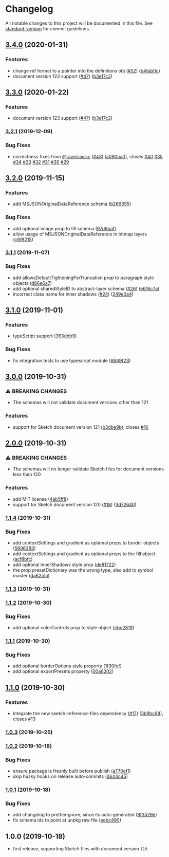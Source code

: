 # Changelog

All notable changes to this project will be documented in this file. See [standard-version](https://github.com/conventional-changelog/standard-version) for commit guidelines.

## [3.4.0](https://github.com/sketch-hq/sketch-file-format/compare/v3.2.1...v3.4.0) (2020-01-31)


### Features

* change ref format to a pointer into the definitions obj ([#52](https://github.com/sketch-hq/sketch-file-format/issues/52)) ([b4fab0c](https://github.com/sketch-hq/sketch-file-format/commit/b4fab0c855eaee00380639f91b19b34b1cd4d7b5))
* document version 123 support ([#47](https://github.com/sketch-hq/sketch-file-format/issues/47)) ([b3e17c2](https://github.com/sketch-hq/sketch-file-format/commit/b3e17c2b2ccaf9e9f719b04cc8cf6ae12a4a5870))

## [3.3.0](https://github.com/sketch-hq/sketch-file-format/compare/v3.2.1...v3.3.0) (2020-01-22)


### Features

* document version 123 support ([#47](https://github.com/sketch-hq/sketch-file-format/issues/47)) ([b3e17c2](https://github.com/sketch-hq/sketch-file-format/commit/b3e17c2b2ccaf9e9f719b04cc8cf6ae12a4a5870))

### [3.2.1](https://github.com/sketch-hq/sketch-file-format/compare/v3.2.0...v3.2.1) (2019-12-09)


### Bug Fixes

* correctness fixes from [@raveclassic](https://github.com/raveclassic) ([#43](https://github.com/sketch-hq/sketch-file-format/issues/43)) ([a0905a0](https://github.com/sketch-hq/sketch-file-format/commit/a0905a02af70bd589777bf68825c41e1d5048047)), closes [#40](https://github.com/sketch-hq/sketch-file-format/issues/40) [#35](https://github.com/sketch-hq/sketch-file-format/issues/35) [#34](https://github.com/sketch-hq/sketch-file-format/issues/34) [#33](https://github.com/sketch-hq/sketch-file-format/issues/33) [#32](https://github.com/sketch-hq/sketch-file-format/issues/32) [#31](https://github.com/sketch-hq/sketch-file-format/issues/31) [#30](https://github.com/sketch-hq/sketch-file-format/issues/30) [#29](https://github.com/sketch-hq/sketch-file-format/issues/29)

## [3.2.0](https://github.com/sketch-hq/sketch-file-format/compare/v3.1.1...v3.2.0) (2019-11-15)


### Features

* add MSJSONOriginalDataReference schema ([b266355](https://github.com/sketch-hq/sketch-file-format/commit/b266355fea705bb347d68758dadd3e33094ca316))


### Bug Fixes

* add optional image prop to fill schema ([97d6baf](https://github.com/sketch-hq/sketch-file-format/commit/97d6baf61de49cc1563ae270c5a8a9c1f7c0b5ac))
* allow usage of MSJSONOriginalDataReference in bitmap layers ([c69f215](https://github.com/sketch-hq/sketch-file-format/commit/c69f215b80c8c8e5ea023a7a34d6a5e4d1a2d063))

### [3.1.1](https://github.com/sketch-hq/sketch-file-format/compare/v3.1.0...v3.1.1) (2019-11-07)


### Bug Fixes

* add allowsDefaultTighteningForTruncation prop to paragraph style objects ([d86e6a7](https://github.com/sketch-hq/sketch-file-format/commit/d86e6a7ea9d7b63031298205ef6f8caeac54ad9a))
* add optional sharedStyleID to abstract-layer schema  ([#26](https://github.com/sketch-hq/sketch-file-format/issues/26)) ([e616c7a](https://github.com/sketch-hq/sketch-file-format/commit/e616c7a9b7ac844559972b63147cdf33f7ec5ec3))
* incorrect class name for inner shadows ([#24](https://github.com/sketch-hq/sketch-file-format/issues/24)) ([249e0a4](https://github.com/sketch-hq/sketch-file-format/commit/249e0a45b0cb69f9914f0561dffd5c8e717d976d))

## [3.1.0](https://github.com/sketch-hq/sketch-file-format/compare/v3.0.0...v3.1.0) (2019-11-01)


### Features

* typeScript support ([363ddb9](https://github.com/sketch-hq/sketch-file-format/commit/363ddb962cbd2961896bafbec8a681d2c34c86eb))


### Bug Fixes

* fix integration tests to use typescript module ([8849f23](https://github.com/sketch-hq/sketch-file-format/commit/8849f23f0b8abb8ed1cb31e2f9c26ae655faf070))

## [3.0.0](https://github.com/sketch-hq/sketch-file-format/compare/v2.0.0...v3.0.0) (2019-10-31)


### ⚠ BREAKING CHANGES

* The schemas will not validate document versions other than 121

### Features

* support for Sketch document version 121 ([b3dbe9b](https://github.com/sketch-hq/sketch-file-format/commit/b3dbe9b01d259e16b09080575f898f50d563bcde)), closes [#16](https://github.com/sketch-hq/sketch-file-format/issues/16)

## [2.0.0](https://github.com/sketch-hq/sketch-file-format/compare/v1.1.4...v2.0.0) (2019-10-31)


### ⚠ BREAKING CHANGES

* The schemas will no longer validate Sketch files for document versions less than 120

### Features

* add MIT license ([4ab5ff8](https://github.com/sketch-hq/sketch-file-format/commit/4ab5ff82e417077ffc06416312bbe1e8e3214c3d))
* support for Sketch document version 120 ([#18](https://github.com/sketch-hq/sketch-file-format/issues/18)) ([3d72640](https://github.com/sketch-hq/sketch-file-format/commit/3d726406bfe6a3c2a5803213cc3c6cbe906f29ff))

### [1.1.4](https://github.com/sketch-hq/sketch-file-format/compare/v1.1.3...v1.1.4) (2019-10-31)


### Bug Fixes

* add contextSettings and gradient as optional props to border objects ([5696383](https://github.com/sketch-hq/sketch-file-format/commit/569638390f5002447670ecb9342e624ec6d03223))
* add contextSettings and gradient as optional props to the fill object ([acf8bfc](https://github.com/sketch-hq/sketch-file-format/commit/acf8bfc6a2ae210179049a038842a0d879e21d10))
* add optional innerShadows style prop ([de81722](https://github.com/sketch-hq/sketch-file-format/commit/de8172260d331fc5e16df5ec186d44a53997ee69))
* the prop presetDictionary was the wrong type, also add to symbol master ([da62a1a](https://github.com/sketch-hq/sketch-file-format/commit/da62a1aee46b344f73272ead1d675d6564c95a7d))

### [1.1.3](https://github.com/sketch-hq/sketch-file-format/compare/v1.1.2...v1.1.3) (2019-10-31)

### [1.1.2](https://github.com/sketch-hq/sketch-file-format/compare/v1.1.1...v1.1.2) (2019-10-30)


### Bug Fixes

* add optional colorControls prop to style object ([ebe2819](https://github.com/sketch-hq/sketch-file-format/commit/ebe28199df54445ac8e7ecb87319fa3d5cf71f6a))

### [1.1.1](https://github.com/sketch-hq/sketch-file-format/compare/v1.1.0...v1.1.1) (2019-10-30)


### Bug Fixes

* add optional borderOptions style property ([1f30fef](https://github.com/sketch-hq/sketch-file-format/commit/1f30fef7d550bd9feb96ffb49bd8de21b8111a46))
* add optional exportPresets property ([00a6202](https://github.com/sketch-hq/sketch-file-format/commit/00a62022806ed6da0ba5aec3cf5454ade0a7dbac))

## [1.1.0](https://github.com/sketch-hq/sketch-file-format/compare/v1.0.3...v1.1.0) (2019-10-30)


### Features

* integrate the new sketch-reference-files dependency ([#17](https://github.com/sketch-hq/sketch-file-format/issues/17)) ([3b9bc98](https://github.com/sketch-hq/sketch-file-format/commit/3b9bc9891092ca63ae94d17ada9811908ac53d49)), closes [#13](https://github.com/sketch-hq/sketch-file-format/issues/13)

### [1.0.3](https://github.com/sketch-hq/sketch-file-format/compare/v1.0.2...v1.0.3) (2019-10-25)

### [1.0.2](https://github.com/sketch-hq/sketch-file-format/compare/v1.0.1...v1.0.2) (2019-10-18)


### Bug Fixes

* ensure package is freshly built before publish ([a770ef1](https://github.com/sketch-hq/sketch-file-format/commit/a770ef1117c6c61b082b865c780e3b9002a3b043))
* skip husky hooks on release auto-commits ([d644c45](https://github.com/sketch-hq/sketch-file-format/commit/d644c45f8a100291c87a1b1a0fdd2ca99935d429))

### [1.0.1](https://github.com/sketch-hq/sketch-file-format/compare/v1.0.0...v1.0.1) (2019-10-18)


### Bug Fixes

* add changelog to prettierignore, since its auto-generated ([8f3529e](https://github.com/sketch-hq/sketch-file-format/commit/8f3529e857fe76a5ba294291cdba08a34cab83ff))
* fix schema ids to point at unpkg raw file ([eebc490](https://github.com/sketch-hq/sketch-file-format/commit/eebc490adc7b8c8df468d33141a99393d083d8bd))

## 1.0.0 (2019-10-18)

* first release, supporting Sketch files with document version `119`